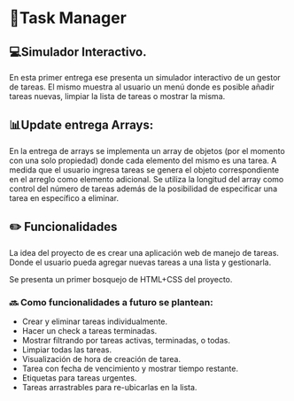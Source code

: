 # 📝Task Manager 

## 💻Simulador Interactivo. 

En esta primer entrega ese presenta un simulador interactivo de un gestor de tareas. El mismo muestra al usuario un menú donde es posible añadir tareas nuevas, limpiar la lista de tareas o mostrar la misma.

## 📊Update entrega Arrays:

En la entrega de arrays se implementa un array de objetos (por el momento con una solo propiedad) donde cada elemento del mismo es una tarea. A medida que el usuario ingresa tareas se genera el objeto correspondiente en el arreglo como elemento adicional. Se utiliza la longitud del array como control del número de tareas además de la posibilidad de especificar una tarea en específico a eliminar.

## ✏️ Funcionalidades

La idea del proyecto de es crear una aplicación web de manejo de tareas. Donde el usuario pueda agregar nuevas tareas a una lista y gestionarla.

Se presenta un primer bosquejo de HTML+CSS del proyecto.

### 🔜 Como funcionalidades a futuro se plantean:

* Crear y eliminar tareas individualmente.
* Hacer un check a tareas terminadas.
* Mostrar filtrando por tareas activas, terminadas, o todas.
* Limpiar todas las tareas.
* Visualización de hora de creación de tarea.
* Tarea con fecha de vencimiento y mostrar tiempo restante.
* Etiquetas para tareas urgentes.
* Tareas arrastrables para re-ubicarlas en la lista.